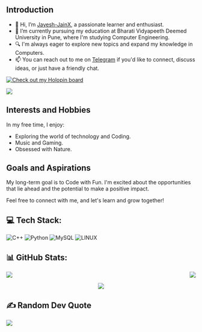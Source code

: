 ## Introduction

- 👋 Hi, I’m [Jayesh-JainX](https://github.com/Jayesh-JainX), a passionate learner and enthusiast.
- 🌱 I’m currently pursuing my education at Bharati Vidyapeeth Deemed University in Pune, where I'm studying Computer Engineering.
- 🔍 I'm always eager to explore new topics and expand my knowledge in Computers.
- 📫 You can reach out to me on [Telegram](https://t.me/jayeshjayesh) if you'd like to connect, discuss ideas, or just have a friendly chat.

[![Check out my Holopin board](https://holopin.me/jayeshjain021)](https://holopin.io/@jayeshjain021)

[![](https://visitcount.itsvg.in/api?id=jayesh-jainX&icon=9&color=1)](https://visitcount.itsvg.in)

## Interests and Hobbies

In my free time, I enjoy:
- Exploring the world of technology and Coding.
- Music and Gaming.
- Obsessed with Nature.

## Goals and Aspirations

My long-term goal is to Code with Fun. I'm excited about the opportunities that lie ahead and the potential to make a positive impact.

Feel free to connect with me, and let's learn and grow together!

## 💻 Tech Stack:
![C++](https://img.shields.io/badge/c++-%2300599C.svg?style=for-the-badge&logo=c%2B%2B&logoColor=white) ![Python](https://img.shields.io/badge/python-3670A0?style=for-the-badge&logo=python&logoColor=ffdd54) ![MySQL](https://img.shields.io/badge/mysql-%2300f.svg?style=for-the-badge&logo=mysql&logoColor=white) ![LINUX](https://img.shields.io/badge/Linux-FCC624?style=for-the-badge&logo=linux&logoColor=black)

## 📊 GitHub Stats:
![](https://github-readme-stats.vercel.app/api?username=jayesh-jainX&theme=midnight-purple&hide_border=false&include_all_commits=true&count_private=false)
<img src="https://github-readme-streak-stats.herokuapp.com/?user=jayesh-jainX&theme=midnight-purple&hide_border=false" align="right">
<div align="center"> <img src="https://github-readme-stats.vercel.app/api/top-langs/?username=jayesh-jainX&theme=midnight-purple&hide_border=false&include_all_commits=true&count_private=false&layout=compact" > </div>

<!---
## 🏆 GitHub Trophies
![](https://github-profile-trophy.vercel.app/?username=jayesh-jainX&theme=tokyonight&no-frame=false&no-bg=false&margin-w=4)
--->

## ✍️ Random Dev Quote
![](https://quotes-github-readme.vercel.app/api?type=horizontal&theme=tokyonight)


<!-- Proudly created with GPRM ( https://gprm.itsvg.in ) -->
<!---
Jayesh-JainX/Jayesh-JainX is a ✨ special ✨ repository because its `README.md` (this file) appears on your GitHub profile.
You can click the Preview link to take a look at your changes.
--->
